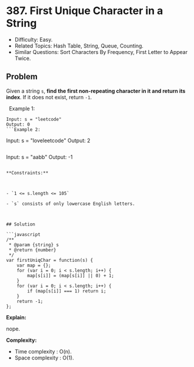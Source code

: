 # 387. First Unique Character in a String

- Difficulty: Easy.
- Related Topics: Hash Table, String, Queue, Counting.
- Similar Questions: Sort Characters By Frequency, First Letter to Appear Twice.

## Problem

Given a string `s`, **find the first non-repeating character in it and return its index**. If it does not exist, return `-1`.

 
Example 1:
```
Input: s = "leetcode"
Output: 0
```Example 2:
```
Input: s = "loveleetcode"
Output: 2
```Example 3:
```
Input: s = "aabb"
Output: -1
```
 
**Constraints:**


	
- `1 <= s.length <= 105`
	
- `s` consists of only lowercase English letters.



## Solution

```javascript
/**
 * @param {string} s
 * @return {number}
 */
var firstUniqChar = function(s) {
    var map = {};
    for (var i = 0; i < s.length; i++) {
        map[s[i]] = (map[s[i]] || 0) + 1;
    }
    for (var i = 0; i < s.length; i++) {
        if (map[s[i]] === 1) return i;
    }
    return -1;
};
```

**Explain:**

nope.

**Complexity:**

* Time complexity : O(n).
* Space complexity : O(1).
